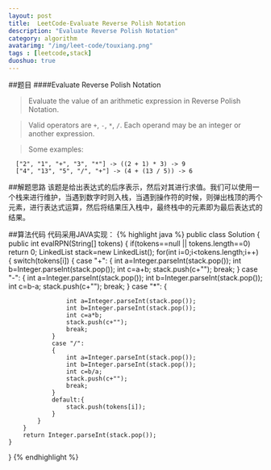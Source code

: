 ```yaml
---
layout: post
title:  LeetCode-Evaluate Reverse Polish Notation
description: "Evaluate Reverse Polish Notation"
category: algorithm
avatarimg: "/img/leet-code/touxiang.png"
tags : [leetcode,stack]
duoshuo: true
---
```

##题目
####Evaluate Reverse Polish Notation
>Evaluate the value of an arithmetic expression in Reverse Polish Notation.

>Valid operators are `+`, `-`, `*`, `/`. Each operand may be an integer or another expression.

>Some examples:
>
	  ["2", "1", "+", "3", "*"] -> ((2 + 1) * 3) -> 9
	  ["4", "13", "5", "/", "+"] -> (4 + (13 / 5)) -> 6

<!-- more -->
	
##解题思路
该题是给出表达式的后序表示，然后对其进行求值。我们可以使用一个栈来进行维护，当遇到数字时则入栈，当遇到操作符的时候，则弹出栈顶的两个元素，进行表达式运算，然后将结果压入栈中，最终栈中的元素即为最后表达式的结果。

##算法代码
代码采用JAVA实现：
{% highlight java %}
public class Solution {
    public int evalRPN(String[] tokens) {
        if(tokens==null || tokens.length==0)
        	return 0;
        LinkedList<String> stack=new LinkedList<String>();
        for(int i=0;i<tokens.length;i++)
        {
        	switch(tokens[i])
        	{
        		case "+":
        		{
        			int a=Integer.parseInt(stack.pop());
        			int b=Integer.parseInt(stack.pop());
        			int c=a+b;
        			stack.push(c+"");
        			break;
        		}
        		case "-":
        		{
        			int a=Integer.parseInt(stack.pop());
        			int b=Integer.parseInt(stack.pop());
        			int c=b-a;
        			stack.push(c+"");
        			break;
        		}
        		case "*":
        		{

        			int a=Integer.parseInt(stack.pop());
        			int b=Integer.parseInt(stack.pop());
        			int c=a*b;
        			stack.push(c+"");
        			break;
        		}
        		case "/":
        		{
        			int a=Integer.parseInt(stack.pop());
        			int b=Integer.parseInt(stack.pop());
        			int c=b/a;
        			stack.push(c+"");
        			break;
        		}
        		default:{
        			stack.push(tokens[i]);
        		}
        	}
        }
        return Integer.parseInt(stack.pop());
    }
}
{% endhighlight %}






